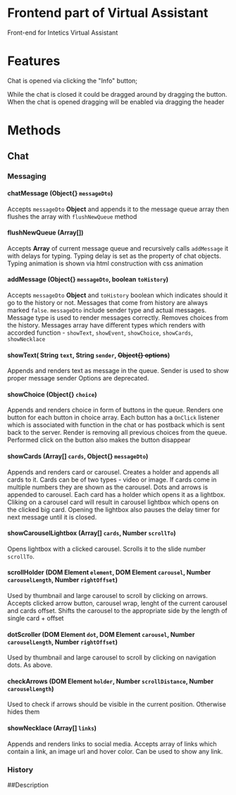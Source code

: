 # Frontend part of Virtual Assistant

Front-end for Intetics Virtual Assistant

# Features

Chat is opened via clicking the "Info" button;

While the chat is closed it could be dragged around by dragging the button. 
When the chat is opened dragging will be enabled via dragging the header

# Methods

## Chat

### Messaging

#### chatMessage (Object{} `messageDto`)

Accepts `messageDto` **Object** and appends it to the message queue array then flushes the array with `flushNewQueue` method

#### flushNewQueue (Array[])

Accepts **Array** of current message queue and recursively calls `addMessage` it with delays for typing. Typing delay is set as the property of chat objects. Typing animation is shown via html construction with css animation

#### addMessage (Object{} `messageDto`, boolean `toHistory`)

Accepts `messageDto` **Object** and `toHistory` boolean which indicates should it go to the history or not. Messages that come from history are always marked `false`. `messageDto`
include sender type and actual messages. Message type is used to render messages correctly. Removes choices from the history. Messages array have different types which renders with accorded function - `showText`, `showEvent`, `showChoice`, `showCards`, `showNecklace`

#### showText( String `text`, String `sender`, ~~Object{} options~~)

Appends and renders text as message in the queue. Sender is used to show proper message sender Options are deprecated. 

#### showChoice (Object{} `choice`)

Appends and renders choice in form of buttons in the queue. Renders one button for each button in choice array. Each button has a `OnClick` listener which is associated with 
function in the chat or has postback which is sent back to the server. Render is removing all previous choices from the queue. 
Performed click on the button also makes the button disappear

#### showCards (Array[] `cards`, Object{} `messageDto`)

Appends and renders card or carousel. Creates a holder and appends all cards to it. Cards can be of two types - video or image. If cards come in multiple numbers they are shown as the carousel.
Dots and arrows is appended to carousel. Each card has a holder which opens it as a lightbox. Cliking on a carousel card will result in carousel lightbox which opens on the clicked big card. 
Opening the lightbox also pauses the delay timer for next message until it is closed.

#### showCarouselLightbox (Array[] `cards`, Number `scrollTo`)

Opens lightbox with a clicked carousel. Scrolls it to the slide number `scrollTo`.

#### scrollHolder (DOM Element `element`, DOM Element `carousel`, Number `carouselLength`, Number `rightOffset`)

Used by thumbnail and large carousel to scroll by clicking on arrows. Accepts clicked arrow button, carousel wrap, lenght of the current carousel and cards offset. Shifts the carousel to the appropriate side by the length of single card + offset

#### dotScroller (DOM Element `dot`, DOM Element `carousel`, Number `carouselLength`, Number `rightOffset`)

Used by thumbnail and large carousel to scroll by clicking on navigation dots. As above.

#### checkArrows (DOM Element `holder`, Number `scrollDistance`, Number `carouselLength`)

Used to check if arrows should be visible in the current position. Otherwise hides them

#### showNecklace (Array[] `links`)

Appends and renders links to social media. Accepts array of links which contain a link, an image url and hover color.
Can be used to show any link.

### History



##Description
